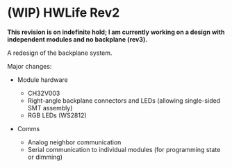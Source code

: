 # (WIP) HWLife Rev2

**This revision is on indefinite hold; I am currently working on a design
with independent modules and no backplane (rev3).**

A redesign of the backplane system.

Major changes:

- Module hardware
  - CH32V003
  - Right-angle backplane connectors and LEDs (allowing single-sided SMT assembly)
  - RGB LEDs (WS2812)

- Comms
  - Analog neighbor communication
  - Serial communication to individual modules (for programming state or dimming)
